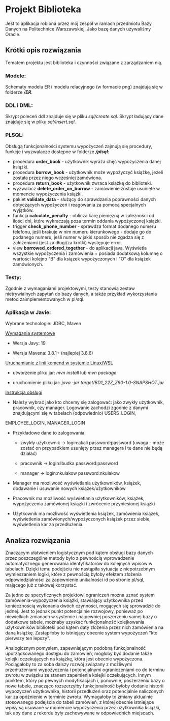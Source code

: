 # Projekt **Biblioteka**

Jest to aplikacja robiona przez mój zespół w ramach przedmiotu Bazy Danych na Politechnice Warszawskiej. Jako bazę danych używaliśmy Oracle.

## Krótki opis rozwiązania

Tematem projektu jest biblioteka i czynności związane z zarządzaniem nią.

### Modele:

Schematy modelu ER i modelu relacyjnego (w formacie png) znajdują się w folderze **_/ER_**.

### DDL i DML:

Skrypt poleceń ddl znajduje się w pliku _sql/create.sql_. Skrypt ładujący dane znajduje się w pliku _sql/insert.sql_.

### PLSQL:

Obsługą funkcjonalności systemu wypożyczeń zajmują się procedury, funkcje i wyzwalacze dostępne w folderze **_/plsql_**:

- procedura **order_book** - użytkownik wyraża chęć wypożyczenia danej książki.
- procedura **borrow_book** - użytkownik może wypożyczyć książkę, jeżeli została przez niego wcześniej zamówiona.
- procedura **return_book** - użytkownik zwraca książkę do biblioteki.
- wyzwalacz **delete_order_on_borrow** - zamówienie zostaje usunięte w momencie wypożyczenia książki.
- pakiet **validate_data** - służący do sprawdzania poprawności danych dotyczących wypożyczeń i reagowania za pomocą specjalnych wyjątków.
- funkcja **calculate_penalty** - oblicza karę pieniężną w zależności od ilości dni, które wykraczają poza termin oddania wypożyczonej książki.
- trigger **check_phone_number** - sprawdza format dodanego numeru telefonu, jeśli brakuje w nim numeru kierunkowego - dodaje go do podanego numeru, jeśli numer w jakiś sposób nie zgadza się z założeniami (jest za długi/za krótki) występuje error.
- view **borrowed_ordered_together** - do aplikacji java. Wyświetla wszystkie wypożyczenia i zamówienia + posiada dodatkową kolumnę o wartości kolejno "B" dla ksiązek wypożyczonych i "O" dla książek zamówionych. 

### Testy:

Zgodnie z wymaganiami projektowymi, testy stanowią zestaw nietrywialnych zapytań do bazy danych, a także przykład wykorzystania metod zaimplementowanych w pl/sql.

### Aplikacja w Javie:

Wybrane technologie: JDBC, Maven

<ins>Wymagania systemowe</ins>

- Wersja Javy: 19

- Wersja Mavena: 3.8.1+ (najlepiej 3.8.6)

<ins>Uruchamianie z linii komend w systemie Linux/WSL</ins>

- utworzenie pliku jar: _mvn install_ lub _mvn package_

- uruchomienie pliku jar: _java -jar target/BD1_22Z_Z90-1.0-SNAPSHOT.jar_

<ins>Instrukcja obsługi</ins>

- Należy wybrać jako kto chcemy się zalogować: jako zwykły użytkownik, pracownik, czy manager. Logowanie zachodzi zgodnie z danymi znajdującymi się w tabelach (odpowiednio) USERS_LOGIN,

EMPLOYEE_LOGIN, MANAGER_LOGIN

- Przykładowe dane to zalogowania:

  - zwykły użytkownik -> login:akali password:password (uwaga - może zostać on przypadkiem usunięty przez managera i te dane nie będą działać)

  - pracownik -> login:lbudka password:password

  - manager -> login:nkulakow password:nkulakow

- Manager ma możliwość wyświetlania użytkowników, książek, dodawanie i usuwanie nowych książek/użytkowników

- Pracownik ma możliwość wyświetlania użytkowników, książek, wypożyczenia zamówionej książki i zwrócenie przyniesionej książki

- Użytkownik ma możliwość wyświetlenia książek, zamówienia książek, wyświetlenia zamówionych/wypożyczonych książek przez siebie, wyświetlenia kar za przedłużenia.

## Analiza rozwiązania

Znaczącym ułatwieniem logistycznym pod kątem obsługi bazy danych przez poszczególne metody było z pewnością wprowadzenie automatycznego generowania identyfikatorów do kolejnych wpisów w tabelach.
Dzięki temu podejściu nie nastąpiła sytuacja z niepotrzebnym wymieszaniem logiki, które z pewnością byłoby efektem złożenia odpowiedzialności za zapewnienie unikalności id po stronie pl/sql, mającego już z takowej korzystać.

Za jedno ze specyficznych projektowi ograniczeń można uznać system zamówienia-wypożyczenia książki, stawiający użytkownika przed koniecznością wykonania dwóch czynności, mogących się sprowadzić do jednej.
Jest to jednak punkt potencjalnie rozwojowy, ponieważ po niewielkich zmianach w systemie i najpewniej poszerzeniu samej bazy o dodatkowe tabele, możnaby uzyskać funkcjonalność kolejkowania użytkowników biblioteki pod kątem daty złożenia przez nich zamówienia na daną książkę. Zastąpiłoby to istniejący obecnie system wypożyczeń "kto pierwszy ten lepszy".

Analogicznym pomysłem, zapewniającym podobną funkcjonalność uporządkowanego dostępu do zamówień, mogłoby być dodanie także kolejki oczekujących na książkę, która jest obecnie wypożyczona. Pociągałoby to za soba dalszy rozwój związany z możliwymi przedłużeniami wypożyczenia i potencjalnymi ograniczeniami co do terminu zwrotu w związku ze stanem zapełnienia kolejki oczekujących.
Innym punktem, który po pewnych modyfikacjach i, ponownie, poszerzeniu bazy o nowe tabele, znacząco rozszerzyłby funkcjonalność byłoby dodanie historii wypożyczeń użytkownika, historii przedłużeń oraz potencjalnie naliczonych kar za opóźnienie w terminie zwrotu. Wymagałoby to zmiany aktualnie stosowanego podejścia do tabeli zamówień, z której obecnie istniejące wpisy są usuwane w momencie wypożyczenia przez użytkownika książki, tak aby dane z rekordu były zachowywane w odpowiednich miejscach.

